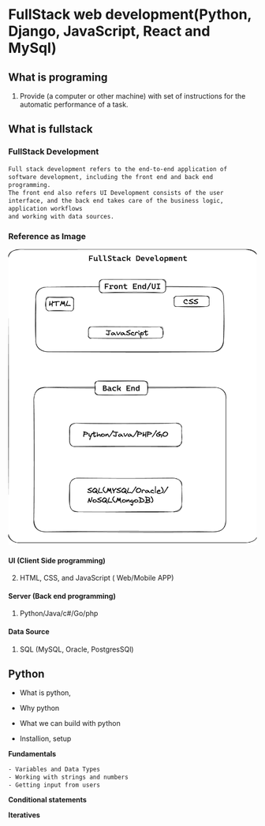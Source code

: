 # FullStack web development(Python, Django, JavaScript, React and MySql)

## What is programing
  1. Provide (a computer or other machine) with set of instructions for the automatic performance of a task.
  
## What is fullstack
  ### FullStack Development
    Full stack development refers to the end-to-end application of software development, including the front end and back end programming. 
    The front end also refers UI Development consists of the user interface, and the back end takes care of the business logic, application workflows 
    and working with data sources.

  ### Reference as Image
  <p align="center">
    <img src="static/images/fullStack2.png" width="600" height="600"/>
  </p>

#### UI (Client Side programming)                      
  2. HTML, CSS, and JavaScript ( Web/Mobile APP) 
  

#### Server (Back end programming)
  1. Python/Java/c#/Go/php 

#### Data Source 
  1. SQL (MySQL, Oracle, PostgresSQl)



## Python
  
  - What is python,
  
  - Why python 
  - What we can build with python
  - Installion, setup 

  **Fundamentals**
  
    - Variables and Data Types  
    - Working with strings and numbers 
    - Getting input from users 
    
  **Conditional statements**
  
  
  **Iteratives**
  
  
  

